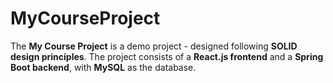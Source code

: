 # MyCourseProject

 The **My Course Project** is a demo project - designed following **SOLID design principles**. The project consists of a **React.js frontend** and a **Spring Boot backend**, with **MySQL** as the database.

